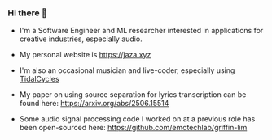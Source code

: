 ### Hi there 👋

- I'm a Software Engineer and ML researcher interested in applications for creative industries, especially audio.

- My personal website is https://jaza.xyz

- I'm also an occasional musician and live-coder, especially using [TidalCycles](https://tidalcycles.org/)

- My paper on using source separation for lyrics transcription can be found here: https://arxiv.org/abs/2506.15514

- Some audio signal processing code I worked on at a previous role has been open-sourced here: https://github.com/emotechlab/griffin-lim
